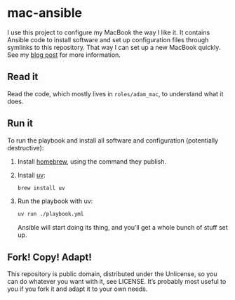 mac-ansible
===========

I use this project to configure my MacBook the way I like it.
It contains Ansible code to install software and set up configuration files through symlinks to this repository.
That way I can set up a new MacBook quickly.
See my [blog post](https://adamj.eu/tech/2019/03/20/how-i-provision-my-macbook-with-ansible/) for more information.

Read it
-------

Read the code, which mostly lives in `roles/adam_mac`, to understand what it does.

Run it
------

To run the playbook and install all software and configuration (potentially destructive):

1. Install [homebrew](http://brew.sh/), using the command they publish.

2. Install [uv](https://docs.astral.sh/uv/):

   ```bash
   brew install uv
   ```

3. Run the playbook with uv:

   ```bash
   uv run ./playbook.yml
   ```

   Ansible will start doing its thing, and you’ll get a whole bunch of stuff set up.

Fork! Copy! Adapt!
------------------

This repository is public domain, distributed under the Unlicense, so you can do whatever you want with it, see LICENSE.
It’s probably most useful to you if you fork it and adapt it to your own needs.
